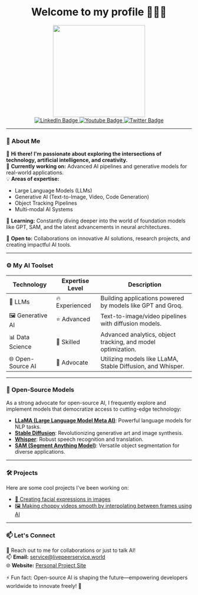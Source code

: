 <div id="intro" align="center">
  <h1> Welcome to my profile 👨🏻‍💻</h1>
</div>

<div id="header" align="center">
  <img src="https://external-content.duckduckgo.com/iu/?u=https%3A%2F%2Fanalyticsindiamag.com%2Fwp-content%2Fuploads%2F2018%2F12%2Fprogramming.gif&f=1&nofb=1" width="250"/>
</div>

<div id="badges" align="center">
  <a href="https://www.linkedin.com/in/ganesh-panth">
    <img src="https://img.shields.io/badge/LinkedIn-blue?style=for-the-badge&logo=linkedin&logoColor=white" alt="LinkedIn Badge"/>
  </a>
  <a href="https://www.youtube.com/channel/UCWw1HGz0_wXnlGz3oAI4KEA">
    <img src="https://img.shields.io/badge/YouTube-red?style=for-the-badge&logo=youtube&logoColor=white" alt="Youtube Badge"/>
  </a>
  <a href="https://twitter.com/everest_node?t=VgcVmtJK-8I8g1VcBqoVzQ&s=09">
    <img src="https://img.shields.io/badge/Twitter-blue?style=for-the-badge&logo=twitter&logoColor=white" alt="Twitter Badge"/>
  </a>
</div>

<div align="center">
  <img src="https://komarev.com/ghpvc/?username=JJassonn69&style=flat-square&color=blue" alt=""/>
</div>

---

### 🌌 About Me  

👋 **Hi there! I'm passionate about exploring the intersections of technology, artificial intelligence, and creativity.**  
🔭 **Currently working on:** Advanced AI pipelines and generative models for real-world applications.  
💡 **Areas of expertise:**  
- Large Language Models (LLMs)  
- Generative AI (Text-to-Image, Video, Code Generation)  
- Object Tracking Pipelines  
- Multi-modal AI Systems  

🌱 **Learning:** Constantly diving deeper into the world of foundation models like GPT, SAM, and the latest advancements in neural architectures.  

🌟 **Open to:** Collaborations on innovative AI solutions, research projects, and creating impactful AI tools.  

---

### ⚙️ My AI Toolset  

| Technology         | Expertise Level   | Description                                                  |
|---------------------|------------------|--------------------------------------------------------------|
| 🧠 LLMs            | 🔥 Experienced     | Building applications powered by models like GPT and Groq.   |
| 🖼️ Generative AI   | ⭐ Advanced        | Text-to-image/video pipelines with diffusion models.         |
| 📊 Data Science    | 🚀 Skilled         | Advanced analytics, object tracking, and model optimization. |
| 🌐 Open-Source AI  | 🌟 Advocate        | Utilizing models like LLaMA, Stable Diffusion, and Whisper. |

---

### 🤖 Open-Source Models  

As a strong advocate for open-source AI, I frequently explore and implement models that democratize access to cutting-edge technology:  
- **[LLaMA (Large Language Model Meta AI)](https://ai.facebook.com/research/large-language-models/)**: Powerful language models for NLP tasks.  
- **[Stable Diffusion](https://github.com/CompVis/stable-diffusion)**: Revolutionizing generative art and image synthesis.  
- **[Whisper](https://github.com/openai/whisper)**: Robust speech recognition and translation.  
- **[SAM (Segment Anything Model)](https://github.com/facebookresearch/segment-anything)**: Versatile object segmentation for diverse applications.  

---

### 🛠️ Projects  

Here are some cool projects I've been working on:  
- [🎯 Creating facial expressions in images](https://github.com/JJassonn69/go-livepeer/tree/go-livepeer-liveportrait)  
- [🖼️ Making choppy videos smooth by interpolating between frames using AI](https://github.com/JJassonn69/ai-worker/tree/frame-interpolation)  

---

### 📫 Let's Connect  

💬 Reach out to me for collaborations or just to talk AI!  
📫 **Email:** service@livepeerservice.world  
🌐 **Website:** [Personal Project Site](https://everest-node.livepeerservice.world)  

⚡ Fun fact: Open-source AI is shaping the future—empowering developers worldwide to innovate freely! 🚀
